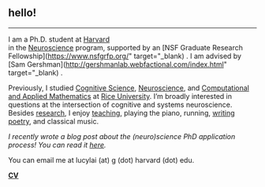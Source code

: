 ## hello!
***
I am a Ph.D. student at <a href="http://www.harvard.edu" target="_blank">Harvard</a>  
in the <a href="http://www.hms.harvard.edu/dms/neuroscience/index.html" target="_blank">Neuroscience</a> program, supported by an [NSF Graduate Research Fellowship](https://www.nsfgrfp.org/" target="_blank) . I am advised by [Sam Gershman](http://gershmanlab.webfactional.com/index.html" target="_blank) . 

Previously, I studied [Cognitive Science](http://cogsci.rice.edu/), [Neuroscience](http://neuroscience.rice.edu), and [Computational and Applied Mathematics](http://www.caam.rice.edu/) at [Rice University](http://www.rice.edu/). I’m broadly interested in questions at the intersection of cognitive and systems neuroscience. Besides [research](./research.html), I enjoy [teaching](./teaching.html), playing the piano, running, [writing poetry](http://subcorticalsongs.wordpress.com/), and classical music.

*I recently wrote a blog post about the (neuro)science PhD application process! You can read it [here](https://lucyblogs.wordpress.com/2018/08/02/all-about-phd-applications/).*

You can email me at lucylai (at) g (dot) harvard (dot) edu.

**[CV](./lai_cv.pdf)**
